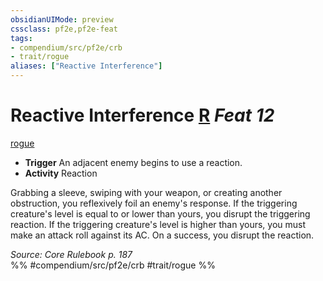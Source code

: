 ```yaml
---
obsidianUIMode: preview
cssclass: pf2e,pf2e-feat
tags:
- compendium/src/pf2e/crb
- trait/rogue
aliases: ["Reactive Interference"]
---
```

# Reactive Interference  [R](../../Rules/core-rulebook/chapter-9-playing-the-game.md#Actions "Reaction") *Feat 12*  
[rogue](../../Rules/traits/rogue.md)  

- **Trigger** An adjacent enemy begins to use a reaction.
- **Activity** Reaction

Grabbing a sleeve, swiping with your weapon, or creating another obstruction, you reflexively foil an enemy's response. If the triggering creature's level is equal to or lower than yours, you disrupt the triggering reaction. If the triggering creature's level is higher than yours, you must make an attack roll against its AC. On a success, you disrupt the reaction.

*Source: Core Rulebook p. 187*  
%% #compendium/src/pf2e/crb #trait/rogue %%